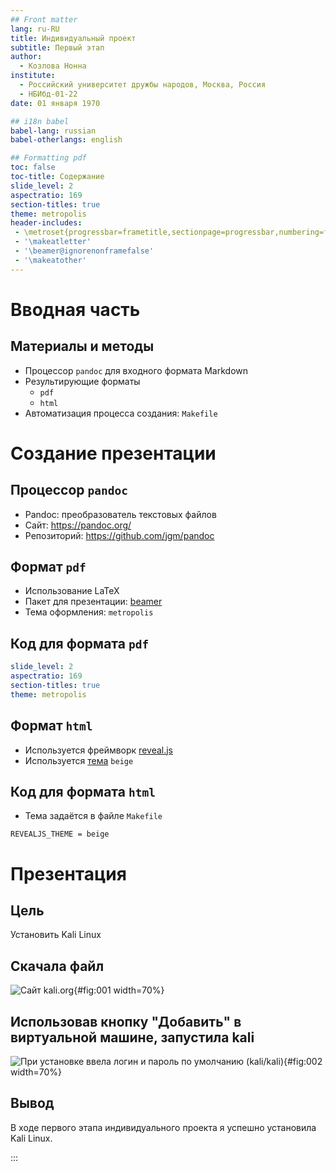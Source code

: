 ```yaml
---
## Front matter
lang: ru-RU
title: Индивидуальный проект
subtitle: Первый этап
author:
  - Козлова Нонна
institute:
  - Российский университет дружбы народов, Москва, Россия
  - НБИбд-01-22
date: 01 января 1970

## i18n babel
babel-lang: russian
babel-otherlangs: english

## Formatting pdf
toc: false
toc-title: Содержание
slide_level: 2
aspectratio: 169
section-titles: true
theme: metropolis
header-includes:
 - \metroset{progressbar=frametitle,sectionpage=progressbar,numbering=fraction}
 - '\makeatletter'
 - '\beamer@ignorenonframefalse'
 - '\makeatother'
---
```


# Вводная часть

## Материалы и методы

- Процессор `pandoc` для входного формата Markdown
- Результирующие форматы
	- `pdf`
	- `html`
- Автоматизация процесса создания: `Makefile`

# Создание презентации

## Процессор `pandoc`

- Pandoc: преобразователь текстовых файлов
- Сайт: <https://pandoc.org/>
- Репозиторий: <https://github.com/jgm/pandoc>

## Формат `pdf`

- Использование LaTeX
- Пакет для презентации: [beamer](https://ctan.org/pkg/beamer)
- Тема оформления: `metropolis`

## Код для формата `pdf`

```yaml
slide_level: 2
aspectratio: 169
section-titles: true
theme: metropolis
```

## Формат `html`

- Используется фреймворк [reveal.js](https://revealjs.com/)
- Используется [тема](https://revealjs.com/themes/) `beige`

## Код для формата `html`

- Тема задаётся в файле `Makefile`

```make
REVEALJS_THEME = beige 
```
# Презентация

## Цель

Установить Kali Linux

## Скачала файл


![Сайт kali.org](image/1.png){#fig:001 width=70%}

## Использовав кнопку "Добавить" в виртуальной машине, запустила kali

![При установке ввела логин и пароль по умолчанию (kali/kali)](image/2.png){#fig:002 width=70%}

## Вывод

В ходе первого этапа индивидуального проекта я успешно установила Kali Linux.

:::

